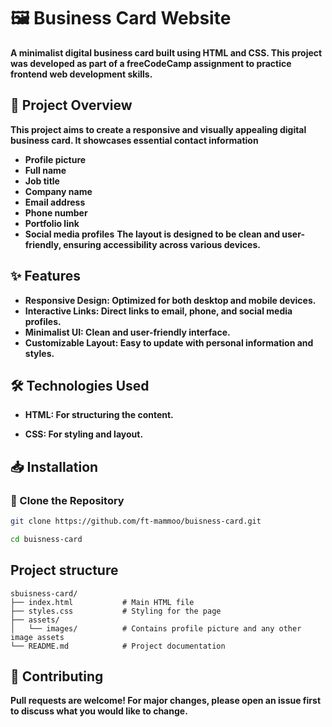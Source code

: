 
# 🖼️ Business Card Website

**A minimalist digital business card built using HTML and CSS. This project was developed as part of a freeCodeCamp assignment to practice frontend web development skills.**
## 📌 Project Overview

**This project aims to create a responsive and visually appealing digital business card. It showcases essential contact information**

- **Profile picture**
- **Full name**
- **Job title**
- **Company name**
- **Email address**
- **Phone number**
- **Portfolio link**
- **Social media profiles**
**The layout is designed to be clean and user-friendly, ensuring accessibility across various devices.**
## ✨ Features

- ****Responsive Design:** Optimized for both desktop and mobile devices.**
- ****Interactive Links:** Direct links to email, phone, and social media profiles.**
- ****Minimalist UI:** Clean and user-friendly interface.**
- ****Customizable Layout:** Easy to update with personal information and styles.**


## 🛠️ Technologies Used

- ****HTML:** For structuring the content.**

- ****CSS:** For styling and layout.**

## 📥 Installation

### 🔄 Clone the Repository

```bash
git clone https://github.com/ft-mammoo/buisness-card.git

cd buisness-card

```

## Project structure
```
sbuisness-card/
├── index.html           # Main HTML file
├── styles.css           # Styling for the page
├── assets/
│   └── images/          # Contains profile picture and any other image assets
└── README.md            # Project documentation

```
## 🤝 Contributing
**Pull requests are welcome! For major changes, please open an issue first to discuss what you would like to change.**

